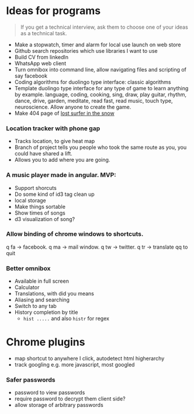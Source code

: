 # Ideas for programs

> If you get a technical interview, ask them to choose one of your ideas as a technical task.

- Make a stopwatch, timer and alarm for local use launch on web store
- Github search repositories which use libraries I want to use
- Build CV from linkedIn
- WhatsApp web client
- Turn omnibox into command line, allow navigating files and scripting of say facebook
- Coding algorithms for duolingo type interface: classic algorithms
- Template duolingo type interface for any type of game to learn anything by example. language, coding, cooking, sing, draw, play guitar, rhythm, dance, drive, garden, meditate, read fast, read music, touch type, neuroscience. Allow anyone to create the game.
- Make 404 page of [lost surfer in the snow](http://www.enthuzed.com/wp-content/uploads/2012/03/cold_winter_surf_enthuzed.jpg) 

### Location tracker with phone gap
- Tracks location, to give heat map
- Branch of project tells you people who took the same route as you, you could have shared a lift.
- Allows you to add where you are going.

### A music player made in angular. MVP:
- Support shorcuts
- Do some kind of id3 tag clean up
- local storage
- Make things sortable
- Show times of songs
- d3 visualization of song?

### Allow binding of chrome windows to shortcuts.
q fa -> facebook.
q ma -> mail window.
q tw -> twitter.
q tr -> translate
qq to quit

### Better omnibox
- Available in full screen
- Calculator 
- Translations, with did you means
- Aliasing and searching
- Switch to any tab
- History completion by title 
    - `hist .....` and also `histr` for regex

# Chrome plugins
- map shortcut to anywhere I click, autodetect html higherarchy
- track googling e.g. more javascript, most googled

### Safer passwords
- password to view passwords
- require password to decrypt them client side?
- allow storage of arbitrary passwords